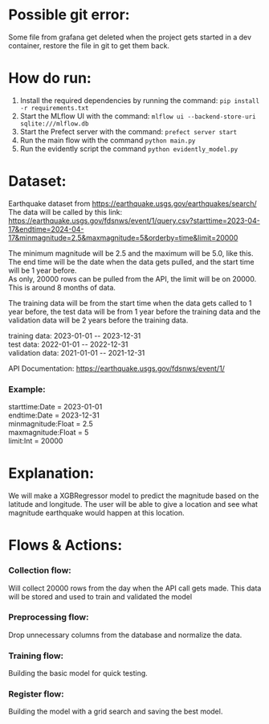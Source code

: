 # Possible git error:
Some file from grafana get deleted when the project gets started in a dev container, restore the file in git to get them back.

# How do run:
1. Install the required dependencies by running the command: `pip install -r requirements.txt`
2. Start the MLflow UI with the command: `mlflow ui --backend-store-uri sqlite:///mlflow.db`
3. Start the Prefect server with the command: `prefect server start`
4. Run the main flow with the command `python main.py`
5. Run the evidently script the command `python evidently_model.py`


# Dataset:

Earthquake dataset from https://earthquake.usgs.gov/earthquakes/search/ \
The data will be called by this link: https://earthquake.usgs.gov/fdsnws/event/1/query.csv?starttime=2023-04-17&endtime=2024-04-17&minmagnitude=2.5&maxmagnitude=5&orderby=time&limit=20000

The minimum magnitude will be 2.5 and the maximum will be 5.0, like this. \
The end time will be the date when the data gets pulled, and the start time will be 1 year before. \
As only, 20000 rows can be pulled from the API, the limit will be on 20000. This is around 8 months of data.

The training data will be from the start time when the data gets called to 1 year before, the test data will be from 1 year before the training data and the validation data will be 2 years before the training data.

 training data:   2023-01-01 -- 2023-12-31 \
 test data:       2022-01-01 -- 2022-12-31 \
 validation data: 2021-01-01 -- 2021-12-31


API Documentation: https://earthquake.usgs.gov/fdsnws/event/1/

### Example:

starttime:Date = 2023-01-01 \
endtime:Date = 2023-12-31 \
minmagnitude:Float = 2.5 \
maxmagnitude:Float = 5 \
limit:Int = 20000

# Explanation:

We will make a XGBRegressor model to predict the magnitude based on the latitude and longitude. The user will be able to give a location and see what magnitude earthquake would happen at this location.

# Flows & Actions:

### Collection flow:

Will collect 20000 rows from the day when the API call gets made. This data will be stored and used to train and validated the model

### Preprocessing flow:

Drop unnecessary columns from the database and normalize the data.

### Training flow:

Building the basic model for quick testing.

### Register flow:

Building the model with a grid search and saving the best model.
